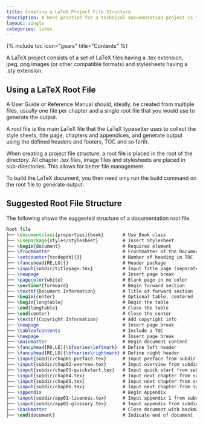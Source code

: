 ```yaml
---
title: Creating a LaTeX Project File Structure
description: A best practice for a technical documentation project is to use a root file.
layout: single
categories: latex
---
```

{% include toc icon="gears" title="Contents" %}

A LaTeX project consists of a set of LaTeX files having a .tex extension, jpeg, png images (or other compatible formats) and stylesheets having a .sty extension.

## Using a LaTeX Root File

A User Guide or Reference Manual should, ideally, be created from multiple files, usually one file per chapter and a single root file that you would use to generate the output.

A root file is the main LaTeX file that the LaTeX typesetter uses to collect the style sheets, title page, chapters and appendices, and generate output using the defined headers and footers, TOC and so forth.

When creating a project file structure, a root file is placed in the root of the directory. All chapter .tex files, image files and stylesheets are placed in sub-directories. This allows for better file management.

To build the LaTeX document, you then need only run the build command on the root file to generate output.

## Suggested Root File Structure

The following shows the suggested structure of a documentation root file.

```latex
Root file
├── \documentclass[properties]{book}       # Use Book class
├── \usepackage{styles/stylesheet}         # Insert Stylesheet
├── \begin{document}                       # Required element
├── \frontmatter                           # Frontmatter of the Document
├── \setcounter{tocdepth}{3}               # Number of heading in TOC
├── \fancyhead[RE,LO]{}                    # Header package
├── \input{subdir/titlepage.tex}           # Input Title page (separate doc)
├── \newpage                               # Insert page break
├── \pagecolor{white}                      # Blank page in no color
├── \section*{foreward}                    # Begin forward section
├── \textbf{Document Information}          # Title of forward section
├── \begin{center}                         # Optional table, centered
├── \begin{longtable}                      # Begin the table
├── \end{longtable}                        # Close the table
├── \end{center}                           # Close the center
├── \textbf{Copyright Information}         # Add copyright info
├── \newpage                               # Insert page break
├── \tableofcontents                       # Include a TOC
├── \newpage                               # Insert page break
├── \mainmatter                            # Begin document content
├── \fancyhead[RO,LE]{\bfseries\leftmark}  # Define left header
├── \fancyhead[RE,LO]{\bfseries\rightmark} # Define right header
├── \input{subdir/chap01-preface.tex}      # Input preface from subdir
├── \input{subdir/chap02-overvew.tex}      # Input overview from subdir
├── \input{subdir/chap03-quickstart.tex}   # Input quick start from subdir
├── \input{subdir/chap04.tex}              # Input next chapter from subdir
├── \input{subdir/chap05.tex}              # Input next chapter from subdir
├── \input{subdir/chap06.tex}              # Input next chapter from subdir
├── \appendix                              # Begin Appendix
├── \input{subdir/app01-licenses.tex}      # Input appendix 1 from subdir
├── \input{subdir/app02-glossary.tex}      # Input appendix from subdir
├── \backmatter                            # Close document with backmatter
├── \end{document}                         # Indicate end of document
```

